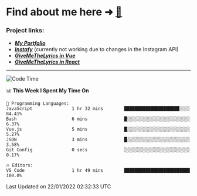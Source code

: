 # Find about me here ➜ [🧑](https://pauabella.dev)

### Project links:
- ***[My Portfolio](https://pauabella.dev)***
- ***[Instafy](https://instafy.me)*** (currently not working due to changes in the Instagram API)
- ***[GiveMeTheLyrics in Vue](https://lyrics.pauabella.dev)***
- ***[GiveMeTheLyrics in React](https://pauabella.dev/GiveMeTheLyrics)***

---
<!--START_SECTION:waka-->
![Code Time](http://img.shields.io/badge/Code%20Time-745%20hrs%2016%20mins-blue)

📊 **This Week I Spent My Time On** 

```text
💬 Programming Languages: 
JavaScript               1 hr 32 mins        █████████████████████░░░░   84.41% 
Bash                     6 mins              █░░░░░░░░░░░░░░░░░░░░░░░░   6.37% 
Vue.js                   5 mins              █░░░░░░░░░░░░░░░░░░░░░░░░   5.27% 
JSON                     3 mins              █░░░░░░░░░░░░░░░░░░░░░░░░   3.58% 
Git Config               0 secs              ░░░░░░░░░░░░░░░░░░░░░░░░░   0.17%

🔥 Editors: 
VS Code                  1 hr 49 mins        █████████████████████████   100.0%

```


 Last Updated on 22/01/2022 02:32:33 UTC
<!--END_SECTION:waka-->
